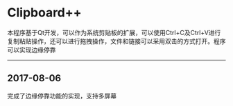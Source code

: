 # Clipboard++

本程序基于Qt开发，可以作为系统剪贴板的扩展，可以使用Ctrl+C及Ctrl+V进行复制粘贴操作，还可以进行拖拽操作，文件和链接可以采用双击的方式打开。程序可以实现边缘停靠

----
## 2017-08-06
完成了边缘停靠功能的实现，支持多屏幕